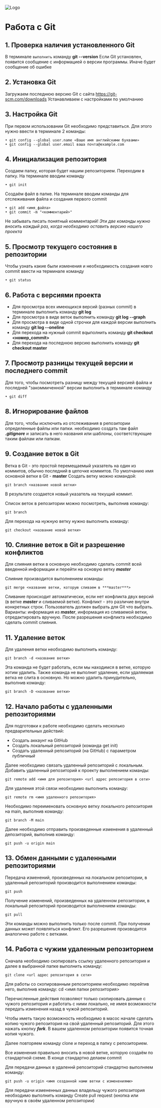 ![Logo](1100890-middle.png)
# Работа с Git

## 1. Проверка наличия установленного Git

В терминале `выполнить` команду **git --version**
Если Git установлен, появится сообщение с информацией о версии программы. Иначе будет сообщение об ошибке

## 2. Установка Git
Загружаем последнюю версию Git с сайта https://git-scm.com/downloads
Устанавливаем с настройками по умолчанию

## 3. Настройка Git
При первом использовании Git необходимо представиться. Для этого нужно ввести в терминале 2 команды:
```
• git config --global user.name «Ваше имя английскими буквами»
• git config --global user.email ваша почта@example.com
```

## 4. Инициализация репозитория
Создаем папку, которая будет нашим репозиторием. Переходим в папку. На терминале вводим команду
```
• git init
```
Создаём файл в папке. На терминале вводим команды для отслеживания файла и создания первого commit
```
• git add <имя_файла>
• git commit -m "<комментарий>"
```
Не забывать писать понятный комментарий! *Эти две команды нужно вносить каждый раз, когда необходимо оставить версию нашего проекта*

## 5. Просмотр текущего состояния в репозитории
Чтобы узнать какие были изменения и необходимость создания новго commit ввести на терминале команду
```
• git status
```
## 6. Работа с версиями проекта
* Для просмотра всех имеющихся версий (разных commit) в терминале выполнить команду **git log**
* Для просмотра в виде веток выполнить команду **git log --graph**
* Для просмотра в виде одной строчки для каждой версии выполнить команду **git log --oneline**
* Для перехода на нужный commit вqыполнить команду **git checkout <номер_commit>**
* Для перехода на последнюю версию выполнить команду **git checkout master**

## 7. Просмотр разницы текущей версии и последнего commit
Для того, чтобы посмотреть разницу между текущей версией файла и последней "закоммиченной" версии выполнить в терминале команду
```
• git diff
```

## 8. Игнорирование файлов
Для того, чтобы исключить из отслеживания в репозитории определенные файлы или папки. необходимо создать там файл ***.gitignore*** и записать в него названия или шаблоны, соответствующие таким файлам или папкам.

## 9. Создание веток в Git
Ветка в Git - это простой перемещаемый указатель на один из коммитов, обычно последний в цепочке коммитов.
По умолчанию имя основной ветки в Git - **master**
Создать ветку можно командой:
```
git branch <название новой ветки>
```
В результате создается новый указатель на текущий коммит.

Список веток в репозитории можно посмотреть, выполнив команду:
```
git branch
```
Для перехода на нужную ветку нужно выполнить команду:
```
git checkout <название новой ветки>
```

## 10. Слияние веток в Git и разрешение конфликтов
Для слияния ветки в основную необходимо сделать commit всей введенной информации и перейти на основую ветку ***master***

Слияние производится выполнением команды:
```
git merge <название ветки, которую сливаем в ***master***>
```
Сливание происходит автоматически, если нет конфликта двух версий (в ветке ***master*** и сливаемой ветке).
Конфликт - это различие внутри конкретных строк. Пользователь должен выбрать для Git что выбрать. Варианты: информация из ***master***, информация из сливаемой ветки, отредактировать вручную.
После разрешения конфликта необходимо сделать commit слияния.

## 11. Удаление веток
Для удаления ветки необходимо выполнить команду:
```
git branch -d <название ветки>
```
Эта команда не будет работать, если мы находимся в ветке, которую хотим удалить. Также команда не выполнит удаление, если удаляемая ветка не слита в основную. Но можно удалить принудительно, выполнив команду:
```
git branch -D <название ветки>
```

## 12. Начало работы с удаленными репозиториями
Для подготовки к работе необходимо сделать несколько предварительных действий:
* Создать аккаунт на GitHub
* Создать локальный репозиторий (команда get init)
* Создать удаленный репозиторий (на GitHub) с параметром *публичный*

Далее необходимо связать удаленный репозиторий с локальным. Добавить удаленный репозиторий к проекту выполнением команды:
```
git remote add <имя для репозитория> <url адрес репозитория в сети>
```
Для удаления этой связи необходимо выполнить команду:
```
git remote rm <имя удаленного репозитория>
```
Необходимо переименовать основную ветку локального репозитория на main, выполнив команду:
```
git branch -M main
```
Далее необходимо отправить произведенные изменения в удаленный депозиторий, выполнив команду:
```
git push -u origin main
```

## 13. Обмен данными с удаленными репозиториями
Передача изменений, произведенных на локальном репозитории, в удаленный репозиторий производится выполнением команды:
```
git push
```
Получение изменений, произведенных на удаленном репозитории, в локальный репозиторий производится выполнением команды:
```
git pull
```
Эти команды можно выполнить только после commit. При получении данных может появляться конфликт. Его разрешение производится аналогично работе с ветками.

## 14. Работа с чужим удаленным репозиторием
Сначала необходимо скопировать ссылку удаленного репозитория и далее в выбранной папке выполнить команду:
```
git clone <url адрес репозитория в сети>
```
Для работы со скопированным репозиторием необходимо перейтив него, выполнив команду: cd <имя папки репозитория>

Перечисленные действия позволяют только скопировать данные с чужого репозитория и работать с ними локально, не имея возможности передать изменения назад в чужой репозиторий.

Чтобы иметь такую возможность необходимо в масос начале сделать копию чужого репозитория на свой удаленный репозиторий. Для этого нажать кнопку ***fork***.
В вашем удаленном репозитории появится точная копия чужого.

Далее повторяем команду clone и переход в папку с репозиторием.

Все изменения правильно вносить в новой ветке, которую создаём по стандартной схеме. В конце стандартно делаем commit

Для передачи данных в удаленнй репозиторий стандартно выполняем команду:
```
git push -u origin <имя созданной нами ветки с изменениями>
```
Для передачи измененных данных владельцу чужого репозитория необходимо выполнить команду Create pull request (кнопка или вручную в своём удаленном репозитории)
